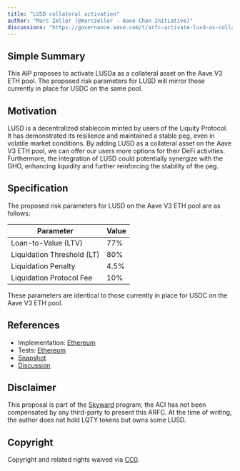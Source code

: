 ```yaml
---
title: "LUSD collateral activation"
author: "Marc Zeller (@marczeller - Aave Chan Initiative)"
discussions: "https://governance.aave.com/t/arfc-activate-lusd-as-collateral-on-aave-v3-eth-pool/14199"
---
```


## Simple Summary

This AIP proposes to activate LUSDa as a collateral asset on the Aave V3 ETH pool. The proposed risk parameters for LUSD will mirror those currently in place for USDC on the same pool.

## Motivation

LUSD is a decentralized stablecoin minted by users of the Liquity Protocol. It has demonstrated its resilience and maintained a stable peg, even in volatile market conditions. By adding LUSD as a collateral asset on the Aave V3 ETH pool, we can offer our users more options for their DeFi activities. Furthermore, the integration of LUSD could potentially synergize with the GHO, enhancing liquidity and further reinforcing the stability of the peg.

## Specification

The proposed risk parameters for LUSD on the Aave V3 ETH pool are as follows:

| Parameter                  | Value |
| -------------------------- | ----- |
| Loan-to-Value (LTV)        | 77%   |
| Liquidation Threshold (LT) | 80%   |
| Liquidation Penalty        | 4.5%  |
| Liquidation Protocol Fee   | 10%   |

These parameters are identical to those currently in place for USDC on the Aave V3 ETH pool.

## References

- Implementation: [Ethereum](https://github.com/bgd-labs/aave-proposals/blob/main/src/20230811_AaveV3_Eth_LUSDCollateralActivation/AaveV3_Ethereum_LUSDCollateralActivation_20230811.sol)
- Tests: [Ethereum](https://github.com/bgd-labs/aave-proposals/blob/main/src/20230811_AaveV3_Eth_LUSDCollateralActivation/AaveV3_Ethereum_LUSDCollateralActivation_20230811.t.sol)
- [Snapshot](https://snapshot.org/#/aave.eth/proposal/0x4e17faf4fdb1ea2c8974d19e710724daf98dde225cd2078a9af4fbb5f0895512)
- [Discussion](https://governance.aave.com/t/arfc-activate-lusd-as-collateral-on-aave-v3-eth-pool/14199)

## Disclaimer

This proposal is part of the [Skyward](https://governance.aave.com/t/introducing-skyward-a-free-service-for-aave-dao-by-aave-chan-initiative/13173/13) program, the ACI has not been compensated by any third-party to present this ARFC.
At the time of writing, the author does not hold LQTY tokens but owns some LUSD.

## Copyright

Copyright and related rights waived via [CC0](https://creativecommons.org/publicdomain/zero/1.0/).
